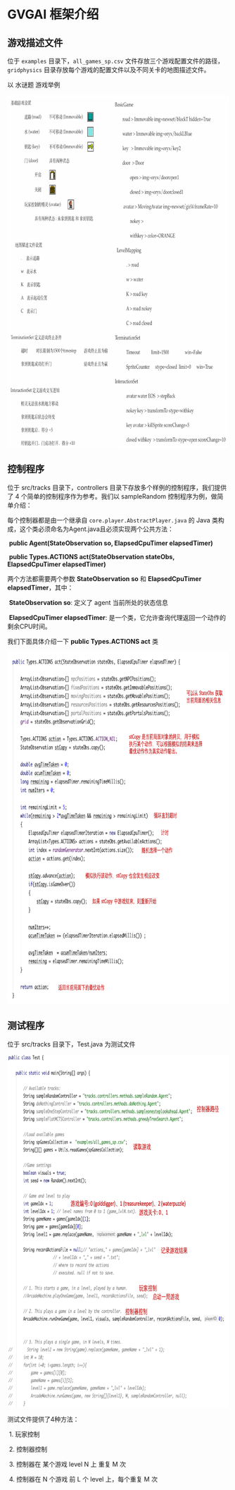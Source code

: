 # GVGAI 框架介绍

## 游戏描述文件

位于 `examples` 目录下，`all_games_sp.csv` 文件存放三个游戏配置文件的路径，`gridphysics` 目录存放每个游戏的配置文件以及不同关卡的地图描述文件。

以 水谜题 游戏举例

<img src="imgs/1.png" width="800" height="800" />



## 控制程序

位于 src/tracks 目录下，controllers 目录下存放多个样例的控制程序，我们提供了 4 个简单的控制程序作为参考。我们以 sampleRandom 控制程序为例，做简单介绍：

每个控制器都是由一个继承自 `core.player.AbstractPlayer.java` 的 Java 类构成，这个类必须命名为Agent.java且必须实现两个公共方法：

​		**public Agent(StateObservation so, ElapsedCpuTimer elapsedTimer)**   

​		**public Types.ACTIONS act(StateObservation stateObs, ElapsedCpuTimer elapsedTimer)**   

两个方法都需要两个参数 **StateObservation so** 和 **ElapsedCpuTimer elapsedTimer**，其中：

​	**StateObservation so**: 定义了 agent 当前所处的状态信息

​	**ElapsedCpuTimer elapsedTimer**: 是一个类，它允许查询代理返回一个动作的剩余CPU时间。

我们下面具体介绍一下 **public Types.ACTIONS act** 类

<img src="imgs/2.png" alt="10" width="800" height="800"  /> 



## 测试程序

位于 src/tracks 目录下，Test.java 为测试文件

<img src="imgs/3.png" alt="11" width="800" height="800"  />

测试文件提供了4种方法：

​	1. 玩家控制

​	2. 控制器控制

​	3. 控制器在 某个游戏 level N 上 重复 M 次 

​    4. 控制器在 N 个游戏 前 L 个 level 上，每个重复 M 次	



